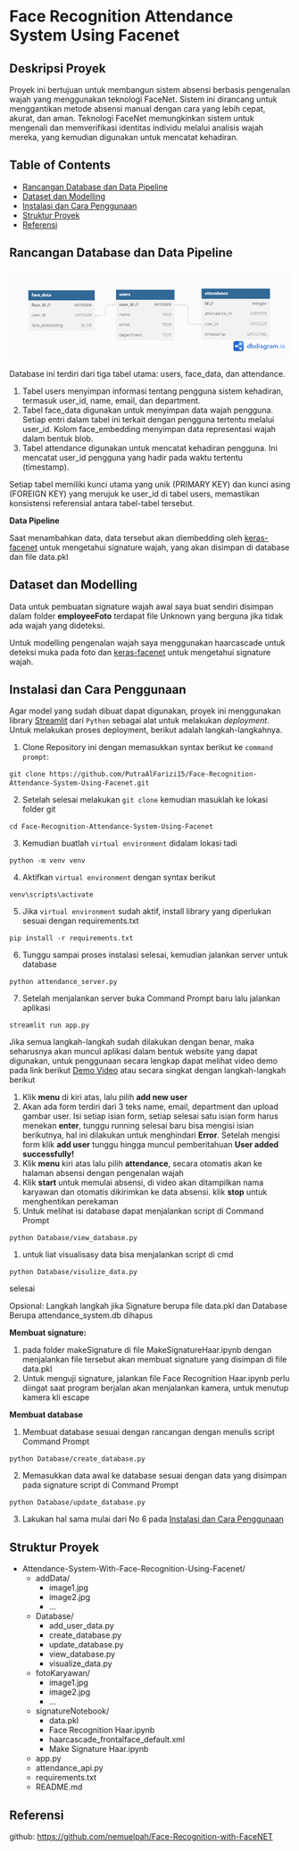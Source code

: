 # Face Recognition Attendance System Using Facenet

## Deskripsi Proyek
Proyek ini bertujuan untuk membangun sistem absensi berbasis pengenalan wajah yang menggunakan teknologi FaceNet. Sistem ini dirancang untuk menggantikan metode absensi manual dengan cara yang lebih cepat, akurat, dan aman. Teknologi FaceNet memungkinkan sistem untuk mengenali dan memverifikasi identitas individu melalui analisis wajah mereka, yang kemudian digunakan untuk mencatat kehadiran.

## Table of Contents
- [Rancangan Database dan Data Pipeline](#rancangan-database-dan-data-pipeline)
- [Dataset dan Modelling](#dataset-dan-modelling)
- [Instalasi dan Cara Penggunaan](#instalasi-dan-cara-penggunaan)
- [Struktur Proyek](#struktur-proyek)
- [Referensi](#referensi)

## Rancangan Database dan Data Pipeline
![Struktur Database](Database/Database%20Structure.png)

Database ini terdiri dari tiga tabel utama: users, face_data, dan attendance.
1. Tabel users menyimpan informasi tentang pengguna sistem kehadiran, termasuk user_id, name, email, dan department.
2. Tabel face_data digunakan untuk menyimpan data wajah pengguna. Setiap entri dalam tabel ini terkait dengan pengguna tertentu melalui user_id. Kolom face_embedding menyimpan data representasi wajah dalam bentuk blob.
3. Tabel attendance digunakan untuk mencatat kehadiran pengguna. Ini mencatat user_id pengguna yang hadir pada waktu tertentu (timestamp).

Setiap tabel memiliki kunci utama yang unik (PRIMARY KEY) dan kunci asing (FOREIGN KEY) yang merujuk ke user_id di tabel users, memastikan konsistensi referensial antara tabel-tabel tersebut.

**Data Pipeline**

Saat menambahkan data, data tersebut akan diembedding oleh [keras-facenet](https://pypi.org/project/keras-facenet/) untuk mengetahui signature wajah,  yang akan disimpan di database dan file data.pkl

## Dataset dan Modelling
Data untuk pembuatan signature wajah awal saya buat sendiri disimpan dalam folder **employeeFoto** terdapat file Unknown yang berguna jika tidak ada wajah yang dideteksi.

Untuk modelling pengenalan wajah saya menggunakan haarcascade untuk deteksi muka pada foto dan [keras-facenet](https://pypi.org/project/keras-facenet/) untuk mengetahui signature wajah.

## Instalasi dan Cara Penggunaan

Agar model yang sudah dibuat dapat digunakan, proyek ini menggunakan library [Streamlit](https://streamlit.io/) dari `Python` sebagai alat untuk melakukan _deployment_. Untuk melakukan proses deployment, berikut adalah langkah-langkahnya.

1. Clone Repository ini dengan memasukkan syntax berikut ke `command prompt`:
```
git clone https://github.com/PutraAlFarizi15/Face-Recognition-Attendance-System-Using-Facenet.git
```
2. Setelah selesai melakukan `git clone` kemudian masuklah ke lokasi folder git
```
cd Face-Recognition-Attendance-System-Using-Facenet
```
3. Kemudian buatlah `virtual environment` didalam lokasi tadi
```
python -m venv venv
```
4. Aktifkan `virtual environment` dengan syntax berikut
```
venv\scripts\activate
```
5. Jika `virtual environment` sudah aktif, install library yang diperlukan sesuai dengan requirements.txt
```
pip install -r requirements.txt
```
6. Tunggu sampai proses instalasi selesai, kemudian jalankan server untuk database
```
python attendance_server.py
```
7. Setelah menjalankan server buka Command Prompt baru lalu jalankan aplikasi
```
streamlit run app.py
```
Jika semua langkah-langkah sudah dilakukan dengan benar, maka seharusnya akan muncul aplikasi dalam bentuk website yang dapat digunakan, untuk penggunaan secara lengkap dapat melihat video demo pada link berikut
[Demo Video](https://drive.google.com/file/d/1yd4bYKXqXxk3Y4dtZAXfxnlynJWIRmPk/view?usp=sharing) atau secara singkat dengan langkah-langkah berikut
1. Klik **menu** di kiri atas, lalu pilih **add new user**
2. Akan ada form terdiri dari 3 teks name, email, department dan upload gambar user. Isi setiap isian form, setiap selesai satu isian form harus menekan **enter**, tunggu running selesai baru bisa mengisi isian berikutnya, hal ini dilakukan untuk menghindari **Error**. Setelah mengisi form klik **add user** tunggu hingga muncul pemberitahuan **User added successfully!**
3. Klik **menu** kiri atas lalu pilih **attendance**, secara otomatis akan ke halaman absensi dengan pengenalan wajah
4. Klik **start** untuk memulai absensi, di video akan ditampilkan nama karyawan dan otomatis dikirimkan ke data absensi. klik **stop** untuk menghentikan perekaman
5. Untuk melihat isi database dapat menjalankan script di Command Prompt
```
python Database/view_database.py
```
1. untuk liat visualisasy data bisa menjalankan script di cmd 
```
python Database/visulize_data.py
```
selesai

Opsional: Langkah langkah jika Signature berupa file data.pkl dan Database Berupa attendance_system.db dihapus

**Membuat signature:**
1. pada folder makeSignature di file MakeSignatureHaar.ipynb dengan menjalankan file tersebut akan membuat signature yang disimpan di file data.pkl
2. Untuk menguji signature, jalankan file Face Recognition Haar.ipynb perlu diingat saat program berjalan akan menjalankan kamera, untuk menutup kamera kli escape

**Membuat database**
1. Membuat database sesuai dengan rancangan dengan menulis script  Command Prompt
```
python Database/create_database.py 
```
2. Memasukkan data awal ke database sesuai dengan data yang disimpan pada signature script di Command Prompt
```
python Database/update_database.py 
```
3. Lakukan hal sama mulai dari No 6 pada [Instalasi dan Cara Penggunaan](#instalasi-dan-cara-penggunaan)


## Struktur Proyek
- Attendance-System-With-Face-Recognition-Using-Facenet/
  - addData/
    - image1.jpg
    - image2.jpg
    - ...
  - Database/
    - add_user_data.py
    - create_database.py
    - update_database.py
    - view_database.py
    - visualize_data.py
  - fotoKaryawan/
    - image1.jpg
    - image2.jpg
    - ...
  - signatureNotebook/
    - data.pkl
    - Face Recognition Haar.ipynb
    - haarcascade_frontalface_default.xml
    - Make Signature Haar.ipynb
  - app.py
  - attendance_api.py
  - requirements.txt
  - README.md

## Referensi
github: https://github.com/nemuelpah/Face-Recognition-with-FaceNET
